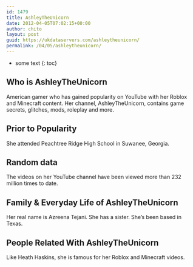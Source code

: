 ```yaml
---
id: 1479
title: AshleyTheUnicorn
date: 2012-04-05T07:02:15+00:00
author: chito
layout: post
guid: https://ukdataservers.com/ashleytheunicorn/
permalink: /04/05/ashleytheunicorn/
---
```


* some text
{: toc}


## Who is  AshleyTheUnicorn
                  
                  
                  
American gamer who has gained popularity on YouTube with her Roblox and Minecraft content. Her channel, AshleyTheUnicorn, contains game secrets, glitches, mods, roleplay and more. 
                  
                
                
                
## Prior to Popularity 
                  
                  
                  
She attended Peachtree Ridge High School in Suwanee, Georgia. 
                  
                
                
                
## Random data 
                  
                  
                  
The videos on her YouTube channel have been viewed more than 232 million times to date. 
                  
                
                
                
## Family & Everyday Life of AshleyTheUnicorn
                  
                  
                  
Her real name is Azreena Tejani. She has a sister. She&#8217;s been based in Texas.
                  
                
                
                
## People Related With  AshleyTheUnicorn
                  
                  
                  
Like Heath Haskins, she is famous for her Roblox and Minecraft videos.
                  
                
              
            
          
          
          
    
    
  
